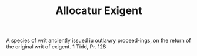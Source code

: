 ---
title: Allocatur Exigent
letter: A
permalink: "/definitions/bld-allocatur-exigent.html"
body: A species of writ anciently issued iu outlawry proceed-ings, on the return of
  the original writ of exigent. 1 Tidd, Pr. 128
published_at: '2018-07-07'
source: Black's Law Dictionary 2nd Ed (1910)
layout: post
---